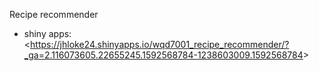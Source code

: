 Recipe recommender

- shiny apps: <<https://jhloke24.shinyapps.io/wqd7001_recipe_recommender/?_ga=2.116073605.22655245.1592568784-1238603009.1592568784>>
